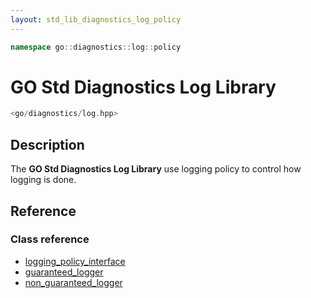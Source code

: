 ```yaml
---
layout: std_lib_diagnostics_log_policy
---
```


```c++
namespace go::diagnostics::log::policy
```

# GO Std Diagnostics Log Library

```c++
<go/diagnostics/log.hpp>
```

## Description

The **GO Std Diagnostics Log Library** use logging policy
to control how logging is done.

## Reference

### Class reference

* [logging_policy_interface](./class_template_logging_policy_interface.html)
* [guaranteed_logger](./class_template_guaranteed_logger.html)
* [non_guaranteed_logger](./class_template_non_guaranteed_logger.html)
